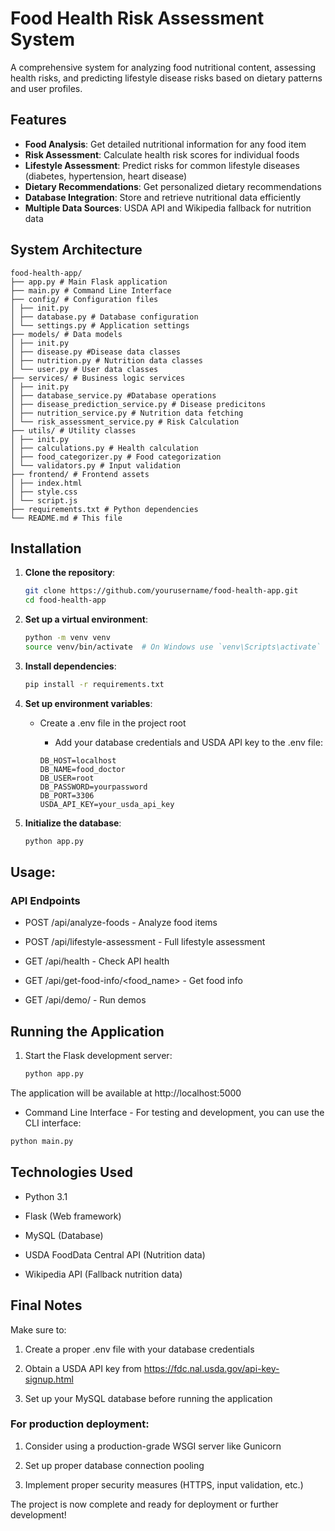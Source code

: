 # Food Health Risk Assessment System

A comprehensive system for analyzing food nutritional content, assessing health risks, and predicting lifestyle disease risks based on dietary patterns and user profiles.

## Features

- **Food Analysis**: Get detailed nutritional information for any food item
- **Risk Assessment**: Calculate health risk scores for individual foods
- **Lifestyle Assessment**: Predict risks for common lifestyle diseases (diabetes, hypertension, heart disease)
- **Dietary Recommendations**: Get personalized dietary recommendations
- **Database Integration**: Store and retrieve nutritional data efficiently
- **Multiple Data Sources**: USDA API and Wikipedia fallback for nutrition data

## System Architecture
    food-health-app/
    ├── app.py # Main Flask application
    ├── main.py # Command Line Interface
    ├── config/ # Configuration files
    │ ├── init.py
    │ ├── database.py # Database configuration
    │ └── settings.py # Application settings
    ├── models/ # Data models
    │ ├── init.py
    │ ├── disease.py #Disease data classes
    │ ├── nutrition.py # Nutrition data classes
    │ └── user.py # User data classes
    ├── services/ # Business logic services
    │ ├── init.py
    │ ├── database_service.py #Database operations
    │ ├── disease_prediction_service.py # Disease predicitons
    │ ├── nutrition_service.py # Nutrition data fetching
    │ └── risk_assessment_service.py # Risk Calculation
    ├── utils/ # Utility classes
    │ ├── init.py
    │ ├── calculations.py # Health calculation 
    │ ├── food_categorizer.py # Food categorization
    │ └── validators.py # Input validation
    ├── frontend/ # Frontend assets
    │ ├── index.html
    │ ├── style.css
    │ └── script.js
    ├── requirements.txt # Python dependencies
    └── README.md # This file

## Installation

1. **Clone the repository**:
   ```bash
   git clone https://github.com/yourusername/food-health-app.git
   cd food-health-app
   ```

2. **Set up a virtual environment**:
    ```bash
    python -m venv venv
    source venv/bin/activate  # On Windows use `venv\Scripts\activate`
    ```

3. **Install dependencies**:
    ```bash
    pip install -r requirements.txt
    ```
4. **Set up environment variables**:

    - Create a .env file in the project root

        - Add your database credentials and USDA API key to the .env file:

        ```text
        DB_HOST=localhost
        DB_NAME=food_doctor
        DB_USER=root
        DB_PASSWORD=yourpassword
        DB_PORT=3306
        USDA_API_KEY=your_usda_api_key
        ```
5. **Initialize the database**:

    ```bash
    python app.py
    ```
## Usage:
### API Endpoints
- POST /api/analyze-foods - Analyze food items

- POST /api/lifestyle-assessment - Full lifestyle assessment

- GET /api/health - Check API health

- GET /api/get-food-info/<food_name> - Get food info

- GET /api/demo/<type> - Run demos

## Running the Application
1. Start the Flask development server:

    ```bash
    python app.py
    ```
The application will be available at http://localhost:5000

- Command Line Interface - For testing and development, you can use the CLI interface:

```bash
python main.py
```
## Technologies Used
- Python 3.1

- Flask (Web framework)

- MySQL (Database)

- USDA FoodData Central API (Nutrition data)

- Wikipedia API (Fallback nutrition data)



## Final Notes
Make sure to:

1. Create a proper .env file with your database credentials

2. Obtain a USDA API key from https://fdc.nal.usda.gov/api-key-signup.html

3. Set up your MySQL database before running the application

### For production deployment:

1. Consider using a production-grade WSGI server like Gunicorn

2. Set up proper database connection pooling

3. Implement proper security measures (HTTPS, input validation, etc.)

The project is now complete and ready for deployment or further development!
